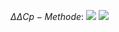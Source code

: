 $\Delta\Delta Cp-Methode:$
![](Pasted%20image%2020250423203950.png)
![](Pasted%20image%2020250423204021.png)
